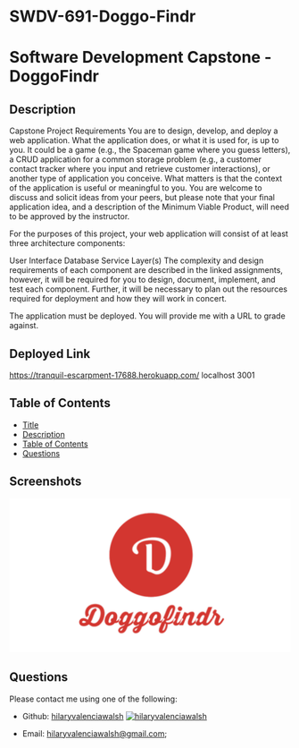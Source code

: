 # SWDV-691-Doggo-Findr
# Software Development Capstone - DoggoFindr

## Description
Capstone Project Requirements
You are to design, develop, and deploy a web application. What the application does, or what it is used for, is up to you. It could be a game (e.g., the Spaceman game where you guess letters), a CRUD application for a common storage problem (e.g., a customer contact tracker where you input and retrieve customer interactions), or another type of application you conceive. What matters is that the context of the application is useful or meaningful to you. You are welcome to discuss and solicit ideas from your peers, but please note that your final application idea, and a description of the Minimum Viable Product, will need to be approved by the instructor.

For the purposes of this project, your web application will consist of at least three architecture components:

User Interface
Database
Service Layer(s)
The complexity and design requirements of each component are described in the linked assignments, however, it will be required for you to design, document, implement, and test each component. Further, it will be necessary to plan out the resources required for deployment and how they will work in concert.

The application must be deployed.   You will provide me with a URL to grade against.

## Deployed Link
https://tranquil-escarpment-17688.herokuapp.com/
localhost 3001

## Table of Contents
- [Title](#title)
- [Description](#description)
- [Table of Contents](#table-of-contents)
- [Questions](#questions)

## Screenshots
<img src="doggofindrlogo.png" alt="df-logo"/>

## Questions
Please contact me using one of the following:
    
- Github: [hilaryvalenciawalsh](https://gist.github.com/hilaryvalenciawalsh)  [<img src="https://avatars1.githubusercontent.com/u/67081309?v=4" height="50" width="50" alt="hilaryvalenciawalsh"/>](https://gist.github.com/hilaryvalenciawalsh) 
    
- Email: hilaryvalenciawalsh@gmail.com;